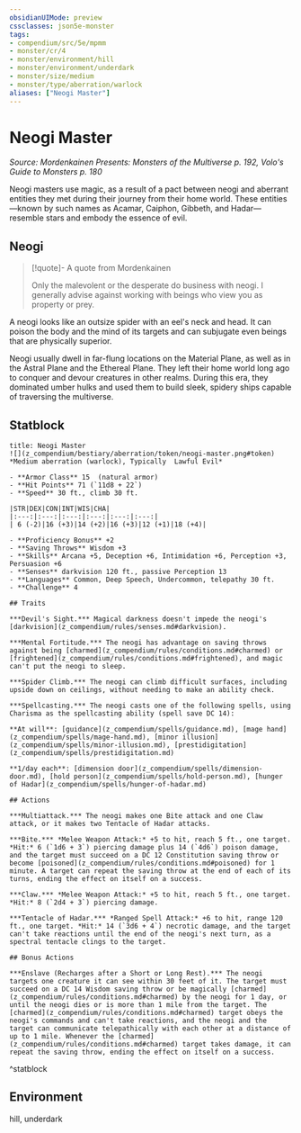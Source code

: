```yaml
---
obsidianUIMode: preview
cssclasses: json5e-monster
tags:
- compendium/src/5e/mpmm
- monster/cr/4
- monster/environment/hill
- monster/environment/underdark
- monster/size/medium
- monster/type/aberration/warlock
aliases: ["Neogi Master"]
---
```

# Neogi Master
*Source: Mordenkainen Presents: Monsters of the Multiverse p. 192, Volo's Guide to Monsters p. 180*  

Neogi masters use magic, as a result of a pact between neogi and aberrant entities they met during their journey from their home world. These entities—known by such names as Acamar, Caiphon, Gibbeth, and Hadar—resemble stars and embody the essence of evil.

## Neogi

> [!quote]- A quote from Mordenkainen  
> 
> Only the malevolent or the desperate do business with neogi. I generally advise against working with beings who view you as property or prey.

A neogi looks like an outsize spider with an eel's neck and head. It can poison the body and the mind of its targets and can subjugate even beings that are physically superior.

Neogi usually dwell in far-flung locations on the Material Plane, as well as in the Astral Plane and the Ethereal Plane. They left their home world long ago to conquer and devour creatures in other realms. During this era, they dominated umber hulks and used them to build sleek, spidery ships capable of traversing the multiverse.

## Statblock

```ad-statblock
title: Neogi Master
![](z_compendium/bestiary/aberration/token/neogi-master.png#token)
*Medium aberration (warlock), Typically  Lawful Evil*

- **Armor Class** 15  (natural armor)
- **Hit Points** 71 (`11d8 + 22`)
- **Speed** 30 ft., climb 30 ft.

|STR|DEX|CON|INT|WIS|CHA|
|:---:|:---:|:---:|:---:|:---:|:---:|
| 6 (-2)|16 (+3)|14 (+2)|16 (+3)|12 (+1)|18 (+4)|

- **Proficiency Bonus** +2
- **Saving Throws** Wisdom +3
- **Skills** Arcana +5, Deception +6, Intimidation +6, Perception +3, Persuasion +6
- **Senses** darkvision 120 ft., passive Perception 13
- **Languages** Common, Deep Speech, Undercommon, telepathy 30 ft.
- **Challenge** 4

## Traits

***Devil's Sight.*** Magical darkness doesn't impede the neogi's [darkvision](z_compendium/rules/senses.md#darkvision).

***Mental Fortitude.*** The neogi has advantage on saving throws against being [charmed](z_compendium/rules/conditions.md#charmed) or [frightened](z_compendium/rules/conditions.md#frightened), and magic can't put the neogi to sleep.

***Spider Climb.*** The neogi can climb difficult surfaces, including upside down on ceilings, without needing to make an ability check.

***Spellcasting.*** The neogi casts one of the following spells, using Charisma as the spellcasting ability (spell save DC 14):

**At will**: [guidance](z_compendium/spells/guidance.md), [mage hand](z_compendium/spells/mage-hand.md), [minor illusion](z_compendium/spells/minor-illusion.md), [prestidigitation](z_compendium/spells/prestidigitation.md)

**1/day each**: [dimension door](z_compendium/spells/dimension-door.md), [hold person](z_compendium/spells/hold-person.md), [hunger of Hadar](z_compendium/spells/hunger-of-hadar.md)

## Actions

***Multiattack.*** The neogi makes one Bite attack and one Claw attack, or it makes two Tentacle of Hadar attacks.

***Bite.*** *Melee Weapon Attack:* +5 to hit, reach 5 ft., one target. *Hit:* 6 (`1d6 + 3`) piercing damage plus 14 (`4d6`) poison damage, and the target must succeed on a DC 12 Constitution saving throw or become [poisoned](z_compendium/rules/conditions.md#poisoned) for 1 minute. A target can repeat the saving throw at the end of each of its turns, ending the effect on itself on a success.

***Claw.*** *Melee Weapon Attack:* +5 to hit, reach 5 ft., one target. *Hit:* 8 (`2d4 + 3`) piercing damage.

***Tentacle of Hadar.*** *Ranged Spell Attack:* +6 to hit, range 120 ft., one target. *Hit:* 14 (`3d6 + 4`) necrotic damage, and the target can't take reactions until the end of the neogi's next turn, as a spectral tentacle clings to the target.

## Bonus Actions

***Enslave (Recharges after a Short or Long Rest).*** The neogi targets one creature it can see within 30 feet of it. The target must succeed on a DC 14 Wisdom saving throw or be magically [charmed](z_compendium/rules/conditions.md#charmed) by the neogi for 1 day, or until the neogi dies or is more than 1 mile from the target. The [charmed](z_compendium/rules/conditions.md#charmed) target obeys the neogi's commands and can't take reactions, and the neogi and the target can communicate telepathically with each other at a distance of up to 1 mile. Whenever the [charmed](z_compendium/rules/conditions.md#charmed) target takes damage, it can repeat the saving throw, ending the effect on itself on a success.
```
^statblock

## Environment

hill, underdark